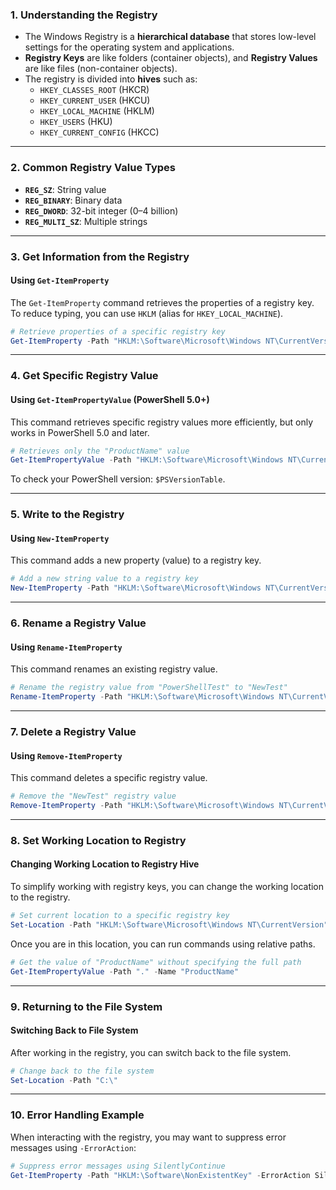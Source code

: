 ### 1. **Understanding the Registry**
- The Windows Registry is a **hierarchical database** that stores low-level settings for the operating system and applications. 
- **Registry Keys** are like folders (container objects), and **Registry Values** are like files (non-container objects).
- The registry is divided into **hives** such as:
  - `HKEY_CLASSES_ROOT` (HKCR)
  - `HKEY_CURRENT_USER` (HKCU)
  - `HKEY_LOCAL_MACHINE` (HKLM)
  - `HKEY_USERS` (HKU)
  - `HKEY_CURRENT_CONFIG` (HKCC)

---

### 2. **Common Registry Value Types**
- **`REG_SZ`**: String value
- **`REG_BINARY`**: Binary data
- **`REG_DWORD`**: 32-bit integer (0–4 billion)
- **`REG_MULTI_SZ`**: Multiple strings

---

### 3. **Get Information from the Registry**

#### **Using `Get-ItemProperty`**
The `Get-ItemProperty` command retrieves the properties of a registry key. To reduce typing, you can use `HKLM` (alias for `HKEY_LOCAL_MACHINE`).

```powershell
# Retrieve properties of a specific registry key
Get-ItemProperty -Path "HKLM:\Software\Microsoft\Windows NT\CurrentVersion" -Name "ProductName", "CurrentBuild"
```


---

### 4. **Get Specific Registry Value**

#### **Using `Get-ItemPropertyValue` (PowerShell 5.0+)**
This command retrieves specific registry values more efficiently, but only works in PowerShell 5.0 and later.

```powershell
# Retrieves only the "ProductName" value
Get-ItemPropertyValue -Path "HKLM:\Software\Microsoft\Windows NT\CurrentVersion" -Name "ProductName"
```

To check your PowerShell version: `$PSVersionTable`.

---

### 5. **Write to the Registry**

#### **Using `New-ItemProperty`**
This command adds a new property (value) to a registry key.

```powershell
# Add a new string value to a registry key
New-ItemProperty -Path "HKLM:\Software\Microsoft\Windows NT\CurrentVersion" -Name "PowerShellTest" -PropertyType String -Value "TestValue"
```

---

### 6. **Rename a Registry Value**

#### **Using `Rename-ItemProperty`**
This command renames an existing registry value.

```powershell
# Rename the registry value from "PowerShellTest" to "NewTest"
Rename-ItemProperty -Path "HKLM:\Software\Microsoft\Windows NT\CurrentVersion" -Name "PowerShellTest" -NewName "NewTest"
```

---

### 7. **Delete a Registry Value**

#### **Using `Remove-ItemProperty`**
This command deletes a specific registry value.

```powershell
# Remove the "NewTest" registry value
Remove-ItemProperty -Path "HKLM:\Software\Microsoft\Windows NT\CurrentVersion" -Name "NewTest"
```

---

### 8. **Set Working Location to Registry**

#### **Changing Working Location to Registry Hive**
To simplify working with registry keys, you can change the working location to the registry.

```powershell
# Set current location to a specific registry key
Set-Location -Path "HKLM:\Software\Microsoft\Windows NT\CurrentVersion"
```

Once you are in this location, you can run commands using relative paths.

```powershell
# Get the value of "ProductName" without specifying the full path
Get-ItemPropertyValue -Path "." -Name "ProductName"
```

---

### 9. **Returning to the File System**

#### **Switching Back to File System**
After working in the registry, you can switch back to the file system.

```powershell
# Change back to the file system
Set-Location -Path "C:\"
```

---

### 10. **Error Handling Example**
When interacting with the registry, you may want to suppress error messages using `-ErrorAction`:

```powershell
# Suppress error messages using SilentlyContinue
Get-ItemProperty -Path "HKLM:\Software\NonExistentKey" -ErrorAction SilentlyContinue
```

